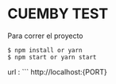 # CUEMBY TEST 


Para correr el proyecto 


```
$ npm install or yarn
$ npm start or yarn start
```

url :
    ```
    http://localhost:{PORT}

```
